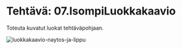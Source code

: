 # Tehtävä: 07.IsompiLuokkakaavio

Toteuta kuvatut luokat tehtäväpohjaan.

![luokkakaavio-naytos-ja-lippu](http://www.plantuml.com/plantuml/proxy?cache=no&src=https://raw.githubusercontent.com/lnxbusdrvr/ohjelmoinninPerusteet/master/moocJava2020/osa11/07.IsompiLuokkakaavio/07.IsompiLuokkakaavio.puml)
